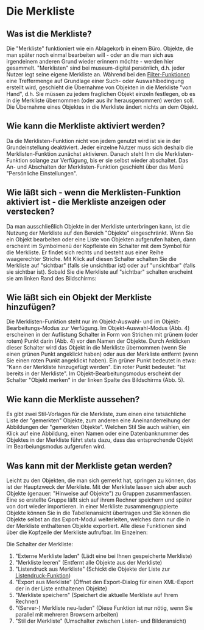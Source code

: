 Die Merkliste
=============

Was ist die Merkliste?
----------------------

Die \"Merkliste\" funktioniert wie ein Ablagekorb in einem Büro.
Objekte, die man später noch einmal bearbeiten will - oder an die man
sich aus irgendeinem anderen Grund wieder erinnern möchte - werden hier
gesammelt. \"Merklisten\" sind bei museum-digital persönlich, d.h. jeder
Nutzer legt seine eigene Merkliste an. Während bei den [Filter-Funktionen](./Filtern.html)
eine Treffermenge auf Grundlage einer Such- oder Auswahlbedingung erstellt
wird, geschieht die Übernahme von Objekten in die Merkliste \"von
Hand\", d.h. Sie müssen zu jedem fraglichen Objekt einzeln festlegen, ob
es in die Merkliste übernommen (oder aus ihr herausgenommen) werden
soll. Die Übernahme eines Objektes in die Merkliste ändert nichts an dem
Objekt.

Wie kann die Merkliste aktiviert werden?
----------------------------------------

Da die Merklisten-Funktion nicht von jedem genutzt wird ist sie in der
Grundeinstellung deaktiviert. Jeder einzelne Nutzer muss sich deshalb
die Merklisten-Funktion zunächst aktivieren. Danach steht Ihm die
Merklisten-Funktion solange zur Verfügung, bis er sie selbst wieder
abschaltet. Das An- und Abschalten der Merklisten-Funktion geschieht
über das Menü \"Persönliche Einstellungen\".

Wie läßt sich - wenn die Merklisten-Funktion aktiviert ist - die Merkliste anzeigen oder verstecken?
----------------------------------------------------------------------------------------------------

Da man ausschließlich Objekte in der Merkliste unterbringen kann, ist die
Nutzung der Merkliste auf den Bereich \"Objekte\" eingeschränkt. Wenn
Sie ein Objekt bearbeiten oder eine Liste von Objekten aufgerufen haben,
dann erscheint im Symbolmenü der Kopfleiste ein Schalter mit dem Symbol
für die Merkliste. Er findet sich rechts und besteht aus einer Reihe
waagerechter Striche. Mit Klick auf diesen Schalter schalten Sie die
Merkliste auf \"sichtbar\" (falls sie unsichtbar ist) oder auf
\"unsichtbar\" (falls sie sichtbar ist). Sobald Sie die Merkliste auf
\"sichtbar\" schalten erscheint sie am linken Rand des Bildschirms:


Wie läßt sich ein Objekt der Merkliste hinzufügen?
--------------------------------------------------

Die Merklisten-Funktion steht nur im Objekt-Auswahl- und im
Objekt-Bearbeitungs-Modus zur Verfügung. Im Objekt-Auswahl-Modus (Abb.
4) erscheinen in der Auflistung Schalter in Form von Strichen mit grünem
(oder rotem) Punkt darin (Abb. 4) vor den Namen der Objekte. Durch
Anklicken dieser Schalter wird das Objekt in die Merkliste übernommen
(wenn Sie einen grünen Punkt angeklickt haben) oder aus der Merkliste
entfernt (wenn Sie einen roten Punkt angeklickt haben). Ein grüner Punkt
bedeutet in etwa: \"Kann der Merkliste hinzugefügt werden\". Ein roter
Punkt bedeutet: \"Ist bereits in der Merkliste\". Im
Objekt-Bearbeitungsmodus erscheint der Schalter \"Objekt merken\" in der
linken Spalte des Bildschirms (Abb. 5).

Wie kann die Merkliste aussehen?
--------------------------------

Es gibt zwei Stil-Vorlagen für die Merkliste, zum einen eine
tatsächliche Liste der \"gemerkten\" Objekte, zum anderen eine
Aneinanderreihung der Abbildungen der \"gemerkten Objekte\". Welchen
Stil Sie auch wählen, ein Klick auf eine Abbildung, einen Namen oder
eine Datenbanknummer des Objektes in der Merkliste führt stets dazu,
dass das entsprechende Objekt im Bearbeiungsmodus aufgerufen wird.

Was kann mit der Merkliste getan werden?
----------------------------------------

Leicht zu den Objekten, die man sich gemerkt hat, springen zu können,
das ist der Hauptzweck der Merkliste. Mit der Merkliste lassen sich aber
auch Objekte (genauer: \"Hinweise auf Objekte\") zu Gruppen
zusammenfassen. Eine so erstellte Gruppe läßt sich auf ihrem Rechner
speichern und später von dort wieder importieren. In einer Merkliste
zusammengruppierte Objekte können Sie in die Tabellenansicht übertragen
und Sie können die Objekte selbst an das Export-Modul weiterleiten,
welches dann nur die in der Merkliste enthaltenen Objekte exportiert.
Alle diese Funktionen sind über die Kopfzeile der Merkliste aufrufbar.
Im Einzelnen:

Die Schalter der Merkliste:

1.  \"Externe Merkliste laden\" (Lädt eine bei Ihnen gespeicherte
    Merkliste)
2.  \"Merkliste leeren\" (Entfernt alle Objekte aus der Merkliste)
3.  \"Listendruck aus Merkliste\" (Schickt die Objekte der Liste zur [Listendruck-Funktion](./Listendruck.html))
4.  \"Export aus Merkliste\" (Öffnet den Export-Dialog für einen
    XML-Export der in der Liste enthaltenen Objekte)
5.  \"Merkliste speichern\" (Speichert die aktuelle Merkliste auf Ihrem
    Rechner)
6.  \"(Server-) Merkliste neu-laden\" (Diese Funktion ist nur nötig,
    wenn Sie parallel mit mehreren Browsern arbeiten)
7.  \"Stil der Merkliste\" (Umschalter zwischen Listen- und
    Bilderansicht)
